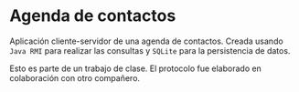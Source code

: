 # Agenda de contactos

Aplicación cliente-servidor de una agenda de contactos. Creada usando `Java RMI` para realizar las consultas y `SQLite` para la persistencia de datos.

Esto es parte de un trabajo de clase. El protocolo fue elaborado en colaboración con otro compañero.